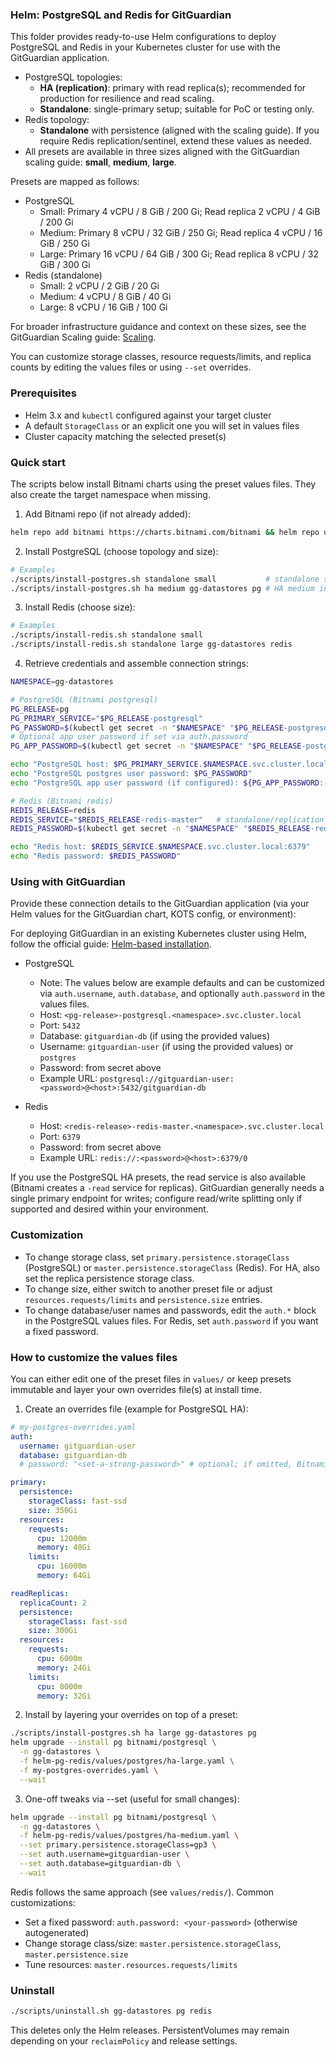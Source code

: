 ### Helm: PostgreSQL and Redis for GitGuardian

This folder provides ready-to-use Helm configurations to deploy PostgreSQL and Redis in your Kubernetes cluster for use with the GitGuardian application.

- PostgreSQL topologies:
  - **HA (replication)**: primary with read replica(s); recommended for production for resilience and read scaling.
  - **Standalone**: single-primary setup; suitable for PoC or testing only.
- Redis topology:
  - **Standalone** with persistence (aligned with the scaling guide). If you require Redis replication/sentinel, extend these values as needed.
- All presets are available in three sizes aligned with the GitGuardian scaling guide: **small**, **medium**, **large**.

Presets are mapped as follows:

- PostgreSQL
  - Small: Primary 4 vCPU / 8 GiB / 200 Gi; Read replica 2 vCPU / 4 GiB / 200 Gi
  - Medium: Primary 8 vCPU / 32 GiB / 250 Gi; Read replica 4 vCPU / 16 GiB / 250 Gi
  - Large: Primary 16 vCPU / 64 GiB / 300 Gi; Read replica 8 vCPU / 32 GiB / 300 Gi
- Redis (standalone)
  - Small: 2 vCPU / 2 GiB / 20 Gi
  - Medium: 4 vCPU / 8 GiB / 40 Gi
  - Large: 8 vCPU / 16 GiB / 100 Gi

For broader infrastructure guidance and context on these sizes, see the GitGuardian Scaling guide: [Scaling](https://docs.gitguardian.com/self-hosting/management/infrastructure-management/scaling).

You can customize storage classes, resource requests/limits, and replica counts by editing the values files or using `--set` overrides.

### Prerequisites

- Helm 3.x and `kubectl` configured against your target cluster
- A default `StorageClass` or an explicit one you will set in values files
- Cluster capacity matching the selected preset(s)

### Quick start

The scripts below install Bitnami charts using the preset values files. They also create the target namespace when missing.

1) Add Bitnami repo (if not already added):

```bash
helm repo add bitnami https://charts.bitnami.com/bitnami && helm repo update
```

2) Install PostgreSQL (choose topology and size):

```bash
# Examples
./scripts/install-postgres.sh standalone small           # standalone small
./scripts/install-postgres.sh ha medium gg-datastores pg # HA medium in ns gg-datastores, release name pg
```

3) Install Redis (choose size):

```bash
# Examples
./scripts/install-redis.sh standalone small
./scripts/install-redis.sh standalone large gg-datastores redis
```

4) Retrieve credentials and assemble connection strings:

```bash
NAMESPACE=gg-datastores

# PostgreSQL (Bitnami postgresql)
PG_RELEASE=pg
PG_PRIMARY_SERVICE="$PG_RELEASE-postgresql"
PG_PASSWORD=$(kubectl get secret -n "$NAMESPACE" "$PG_RELEASE-postgresql" -o jsonpath='{.data.postgres-password}' | base64 -d)
# Optional app user password if set via auth.password
PG_APP_PASSWORD=$(kubectl get secret -n "$NAMESPACE" "$PG_RELEASE-postgresql" -o jsonpath='{.data.password}' 2>/dev/null | base64 -d || true)

echo "PostgreSQL host: $PG_PRIMARY_SERVICE.$NAMESPACE.svc.cluster.local:5432"
echo "PostgreSQL postgres user password: $PG_PASSWORD"
echo "PostgreSQL app user password (if configured): ${PG_APP_PASSWORD:-<not-set>}"

# Redis (Bitnami redis)
REDIS_RELEASE=redis
REDIS_SERVICE="$REDIS_RELEASE-redis-master"   # standalone/replication master service
REDIS_PASSWORD=$(kubectl get secret -n "$NAMESPACE" "$REDIS_RELEASE-redis" -o jsonpath='{.data.redis-password}' | base64 -d)

echo "Redis host: $REDIS_SERVICE.$NAMESPACE.svc.cluster.local:6379"
echo "Redis password: $REDIS_PASSWORD"
```

### Using with GitGuardian

Provide these connection details to the GitGuardian application (via your Helm values for the GitGuardian chart, KOTS config, or environment):

For deploying GitGuardian in an existing Kubernetes cluster using Helm, follow the official guide: [Helm-based installation](https://docs.gitguardian.com/self-hosting/installation/installation-existing-helm).

- PostgreSQL
  - Note: The values below are example defaults and can be customized via `auth.username`, `auth.database`, and optionally `auth.password` in the values files.
  - Host: `<pg-release>-postgresql.<namespace>.svc.cluster.local`
  - Port: `5432`
  - Database: `gitguardian-db` (if using the provided values)
  - Username: `gitguardian-user` (if using the provided values) or `postgres`
  - Password: from secret above
  - Example URL: `postgresql://gitguardian-user:<password>@<host>:5432/gitguardian-db`

- Redis
  - Host: `<redis-release>-redis-master.<namespace>.svc.cluster.local`
  - Port: `6379`
  - Password: from secret above
  - Example URL: `redis://:<password>@<host>:6379/0`

If you use the PostgreSQL HA presets, the read service is also available (Bitnami creates a `-read` service for replicas). GitGuardian generally needs a single primary endpoint for writes; configure read/write splitting only if supported and desired within your environment.

### Customization

- To change storage class, set `primary.persistence.storageClass` (PostgreSQL) or `master.persistence.storageClass` (Redis). For HA, also set the replica persistence storage class.
- To change size, either switch to another preset file or adjust `resources.requests/limits` and `persistence.size` entries.
- To change database/user names and passwords, edit the `auth.*` block in the PostgreSQL values files. For Redis, set `auth.password` if you want a fixed password.

### How to customize the values files

You can either edit one of the preset files in `values/` or keep presets immutable and layer your own overrides file(s) at install time.

1) Create an overrides file (example for PostgreSQL HA):

```yaml
# my-postgres-overrides.yaml
auth:
  username: gitguardian-user
  database: gitguardian-db
  # password: "<set-a-strong-password>" # optional; if omitted, Bitnami autogenerates one

primary:
  persistence:
    storageClass: fast-ssd
    size: 350Gi
  resources:
    requests:
      cpu: 12000m
      memory: 48Gi
    limits:
      cpu: 16000m
      memory: 64Gi

readReplicas:
  replicaCount: 2
  persistence:
    storageClass: fast-ssd
    size: 300Gi
  resources:
    requests:
      cpu: 6000m
      memory: 24Gi
    limits:
      cpu: 8000m
      memory: 32Gi
```

2) Install by layering your overrides on top of a preset:

```bash
./scripts/install-postgres.sh ha large gg-datastores pg
helm upgrade --install pg bitnami/postgresql \
  -n gg-datastores \
  -f helm-pg-redis/values/postgres/ha-large.yaml \
  -f my-postgres-overrides.yaml \
  --wait
```

3) One-off tweaks via --set (useful for small changes):

```bash
helm upgrade --install pg bitnami/postgresql \
  -n gg-datastores \
  -f helm-pg-redis/values/postgres/ha-medium.yaml \
  --set primary.persistence.storageClass=gp3 \
  --set auth.username=gitguardian-user \
  --set auth.database=gitguardian-db \
  --wait
```

Redis follows the same approach (see `values/redis/`). Common customizations:

- Set a fixed password: `auth.password: <your-password>` (otherwise autogenerated)
- Change storage class/size: `master.persistence.storageClass`, `master.persistence.size`
- Tune resources: `master.resources.requests/limits`

### Uninstall

```bash
./scripts/uninstall.sh gg-datastores pg redis
```

This deletes only the Helm releases. PersistentVolumes may remain depending on your `reclaimPolicy` and release settings.


